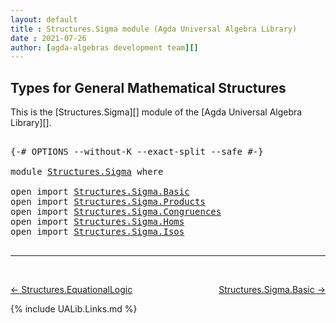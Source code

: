 ```yaml
---
layout: default
title : Structures.Sigma module (Agda Universal Algebra Library)
date : 2021-07-26
author: [agda-algebras development team][]
---
```


## <a id="types-for-general-mathematical-structures">Types for General Mathematical Structures</a>

This is the [Structures.Sigma][] module of the [Agda Universal Algebra Library][].


<pre class="Agda">

<a id="351" class="Symbol">{-#</a> <a id="355" class="Keyword">OPTIONS</a> <a id="363" class="Pragma">--without-K</a> <a id="375" class="Pragma">--exact-split</a> <a id="389" class="Pragma">--safe</a> <a id="396" class="Symbol">#-}</a>

<a id="401" class="Keyword">module</a> <a id="408" href="Structures.Sigma.html" class="Module">Structures.Sigma</a> <a id="425" class="Keyword">where</a>

<a id="432" class="Keyword">open</a> <a id="437" class="Keyword">import</a> <a id="444" href="Structures.Sigma.Basic.html" class="Module">Structures.Sigma.Basic</a>
<a id="467" class="Keyword">open</a> <a id="472" class="Keyword">import</a> <a id="479" href="Structures.Sigma.Products.html" class="Module">Structures.Sigma.Products</a>
<a id="505" class="Keyword">open</a> <a id="510" class="Keyword">import</a> <a id="517" href="Structures.Sigma.Congruences.html" class="Module">Structures.Sigma.Congruences</a>
<a id="546" class="Keyword">open</a> <a id="551" class="Keyword">import</a> <a id="558" href="Structures.Sigma.Homs.html" class="Module">Structures.Sigma.Homs</a>
<a id="580" class="Keyword">open</a> <a id="585" class="Keyword">import</a> <a id="592" href="Structures.Sigma.Isos.html" class="Module">Structures.Sigma.Isos</a>

</pre>

--------------------------------

<br>

[← Structures.EquationalLogic](Structures.EquationalLogic.html)
<span style="float:right;">[Structures.Sigma.Basic →](Structures.Sigma.Basic.html)</span>

{% include UALib.Links.md %}

[agda-algebras development team]: https://github.com/ualib/agda-algebras#the-agda-algebras-development-team
